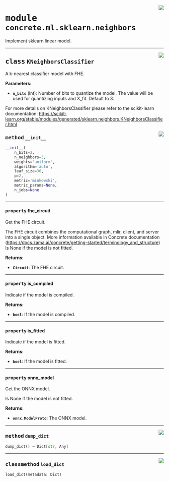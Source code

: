 <!-- markdownlint-disable -->

<a href="../../../src/concrete/ml/sklearn/neighbors.py#L0"><img align="right" style="float:right;" src="https://img.shields.io/badge/-source-cccccc?style=flat-square"></a>

# <kbd>module</kbd> `concrete.ml.sklearn.neighbors`

Implement sklearn linear model.

______________________________________________________________________

<a href="../../../src/concrete/ml/sklearn/neighbors.py#L12"><img align="right" style="float:right;" src="https://img.shields.io/badge/-source-cccccc?style=flat-square"></a>

## <kbd>class</kbd> `KNeighborsClassifier`

A k-nearest classifier model with FHE.

**Parameters:**

- <b>`n_bits`</b> (int):  Number of bits to quantize the model. The value will be used for quantizing inputs and X_fit. Default to 3.

For more details on KNeighborsClassifier please refer to the scikit-learn documentation: https://scikit-learn.org/stable/modules/generated/sklearn.neighbors.KNeighborsClassifier.html

<a href="../../../src/concrete/ml/sklearn/neighbors.py#L26"><img align="right" style="float:right;" src="https://img.shields.io/badge/-source-cccccc?style=flat-square"></a>

### <kbd>method</kbd> `__init__`

```python
__init__(
    n_bits=2,
    n_neighbors=3,
    weights='uniform',
    algorithm='auto',
    leaf_size=30,
    p=2,
    metric='minkowski',
    metric_params=None,
    n_jobs=None
)
```

______________________________________________________________________

#### <kbd>property</kbd> fhe_circuit

Get the FHE circuit.

The FHE circuit combines the computational graph, mlir, client, and server into a single object. More information available in Concrete documentation (https://docs.zama.ai/concrete/getting-started/terminology_and_structure) Is None if the model is not fitted.

**Returns:**

- <b>`Circuit`</b>:  The FHE circuit.

______________________________________________________________________

#### <kbd>property</kbd> is_compiled

Indicate if the model is compiled.

**Returns:**

- <b>`bool`</b>:  If the model is compiled.

______________________________________________________________________

#### <kbd>property</kbd> is_fitted

Indicate if the model is fitted.

**Returns:**

- <b>`bool`</b>:  If the model is fitted.

______________________________________________________________________

#### <kbd>property</kbd> onnx_model

Get the ONNX model.

Is None if the model is not fitted.

**Returns:**

- <b>`onnx.ModelProto`</b>:  The ONNX model.

______________________________________________________________________

<a href="../../../src/concrete/ml/sklearn/neighbors.py#L63"><img align="right" style="float:right;" src="https://img.shields.io/badge/-source-cccccc?style=flat-square"></a>

### <kbd>method</kbd> `dump_dict`

```python
dump_dict() → Dict[str, Any]
```

______________________________________________________________________

<a href="../../../src/concrete/ml/sklearn/neighbors.py#L96"><img align="right" style="float:right;" src="https://img.shields.io/badge/-source-cccccc?style=flat-square"></a>

### <kbd>classmethod</kbd> `load_dict`

```python
load_dict(metadata: Dict)
```
